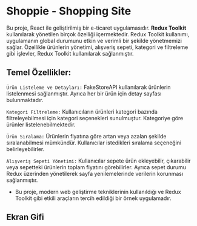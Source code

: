 # Shoppie - Shopping Site

Bu proje, React ile geliştirilmiş bir e-ticaret uygulamasıdır. **Redux Toolkit** kullanılarak yönetilen birçok özelliği içermektedir. Redux Toolkit kullanımı, uygulamanın global durumunu etkin ve verimli bir şekilde yönetmemizi sağlar. Özellikle ürünlerin yönetimi, alışveriş sepeti, kategori ve filtreleme gibi işlevler, Redux Toolkit kullanılarak sağlanmıştır.

## Temel Özellikler:

``Ürün Listeleme ve Detayları:`` FakeStoreAPI kullanılarak ürünlerin listelenmesi sağlanmıştır. Ayrıca her bir ürün için detay sayfası bulunmaktadır.

``Kategori Filtreleme:`` Kullanıcıların ürünleri kategori bazında filtreleyebilmesi için kategori seçenekleri sunulmuştur. Kategoriye göre ürünler listelenebilmektedir.

``Ürün Sıralama:`` Ürünlerin fiyatına göre artan veya azalan şekilde sıralanabilmesi mümkündür. Kullanıcılar istedikleri sıralama seçeneğini belirleyebilirler.

``Alışveriş Sepeti Yönetimi:`` Kullanıcılar sepete ürün ekleyebilir, çıkarabilir veya sepetteki ürünlerin toplam fiyatını görebilirler. Ayrıca sepet durumu Redux üzerinden yönetilerek sayfa yenilemelerinde verilerin korunması sağlanmıştır.

* Bu proje, modern web geliştirme tekniklerinin kullanıldığı ve Redux Toolkit gibi etkili araçların tercih edildiği bir örnek uygulamadır.

## Ekran Gifi


